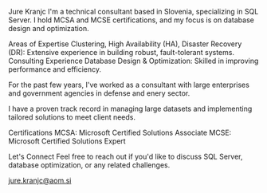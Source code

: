 Jure Kranjc
I'm a technical consultant based in Slovenia, specializing in SQL Server. I hold MCSA and MCSE certifications, and my focus is on database design and optimization.

Areas of Expertise
Clustering, High Availability (HA), Disaster Recovery (DR): Extensive experience in building robust, fault-tolerant systems.
Consulting Experience
Database Design & Optimization: Skilled in improving performance and efficiency.

For the past few years, I've worked as a consultant with large enterprises and government agencies in defense and enery sector.

I have a proven track record in managing large datasets and implementing tailored solutions to meet client needs.

Certifications
MCSA: Microsoft Certified Solutions Associate
MCSE: Microsoft Certified Solutions Expert

Let's Connect
Feel free to reach out if you'd like to discuss SQL Server, database optimization, or any related challenges.

jure.kranjc@aom.si
